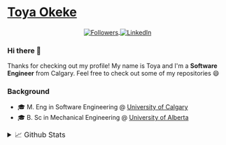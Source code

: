 # [Toya Okeke](https://toyaokeke.github.io)

<p align="center">
    <a href="https://github.com/toyaokeke?tab=followers">
        <img align="center" src="https://img.shields.io/github/followers/toyaokeke?&style=social" alt="Followers"/>
    </a>
    <a href="https://linkedin.com/in/toyaokeke">
        <img align="center" src="https://img.shields.io/badge/linkedin-blue.svg?&style=flat&logo=linkedin&logoColor=white" alt="LinkedIn"/>
    </a>
</p>

### Hi there 👋

Thanks for checking out my profile! My name is Toya and I'm a **Software Engineer** from Calgary. Feel free to check out some of my repositories 😄

### Background

- 🎓 M. Eng in Software Engineering @ [University of Calgary](https://ucalgary.ca)
- 🎓 B. Sc in Mechanical Engineering @ [University of Alberta](https://ualberta.ca)

<details>
    <summary style="font-size: 1.17em;">📈 Github Stats</summary>
    <p align="center">
        <img src="https://github-readme-stats.vercel.app/api?username=toyaokeke&show_icons=true&theme=gotham" alt="Toya's Github Stats" />
    </p>
    <p align="center">
        <a href="https://github.com/toyaokeke/MechCombatGame">
            <img src="https://github-readme-stats.vercel.app/api/pin/?username=toyaokeke&repo=MechCombatGame&title_color=ffffff&text_color=c9cacc&icon_color=2bbc8a&bg_color=1d1f21" alt="Mech Combat Game"/>
        </a>
        <a href="https://github.com/toyaokeke/tic-tac-toe">
            <img src="https://github-readme-stats.vercel.app/api/pin/?username=toyaokeke&repo=tic-tac-toe&title_color=ffffff&text_color=c9cacc&icon_color=2bbc8a&bg_color=1d1f21" alt="Mech Combat Game"/>
        </a>
    </p>
</details>
